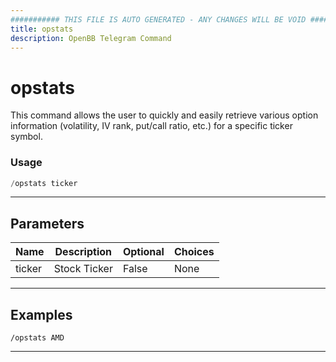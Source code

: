 ```yaml
---
########### THIS FILE IS AUTO GENERATED - ANY CHANGES WILL BE VOID ###########
title: opstats
description: OpenBB Telegram Command
---
```


# opstats

This command allows the user to quickly and easily retrieve various option information (volatility, IV rank, put/call ratio, etc.) for a specific ticker symbol.

### Usage

```python wordwrap
/opstats ticker
```

---

## Parameters

| Name | Description | Optional | Choices |
| ---- | ----------- | -------- | ------- |
| ticker | Stock Ticker | False | None |


---

## Examples

```
/opstats AMD
```
---
